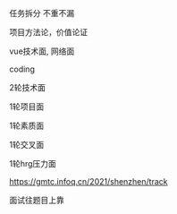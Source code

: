 任务拆分 不重不漏

项目方法论，价值论证

vue技术面, 网络面

coding



2轮技术面

1轮项目面

1轮素质面

1轮交叉面

1轮hrg压力面





https://gmtc.infoq.cn/2021/shenzhen/track

面试往题目上靠